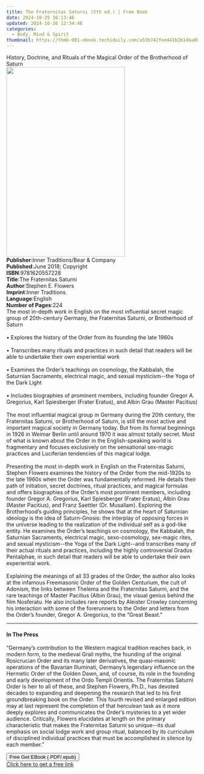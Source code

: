 ```yaml
---
title: The Fraternitas Saturni (5th ed.) | Free Book
date: 2024-10-25 16:13:46
updated: 2024-10-26 12:34:48
categories:
  - Body, Mind & Spirit
thumbnail: https://thmb-001-ebook.techidaily.com/a53b742fee441b2b14ba8b8a640b64e97430736ec755fd4db092fe74eecf6590.jpg
---
```

<main id="book-container">
  <div class="flex flex-col">
    <div class="book-brief flex-1 py-6 px-4 sm:p-6 md:py-10 md:px-8">
      <!-- brief-->
      <div class="book-brief-main">
        History, Doctrine, and Rituals of the Magical Order of the Brotherhood
        of Saturn
      </div>
    </div>
    <div
      class="book-meta-info flex-1 grid gap-4 col-start-1 col-end-3 row-start-1 sm:mb-6 sm:grid-cols-4 lg:gap-6 lg:col-start-2 lg:row-end-6 lg:row-span-6 lg:mb-0"
    >
      <div
        class="book-meta-info-left place-content-center mt-4 p-4 text-sm leading-6 col-start-2 col-span-2 dark:text-slate-400"
      >
        <img
          class="w-full h-500 object-cover rounded-lg sm:h-255 sm:col-span-2 lg:col-span-full"
          src="https://img-001-ebook.techidaily.com/bebf7bb1c6b358971c0b57c6293234aaec02f4796fe6bdc8ba9c4473671494dc.jpg"
          alt=""
          width="312"
          height="500"
        />
      </div>
      <div
        class="book-meta-info-right mt-2 col-start-1 row-start-2 col-span-3 self-center"
      >
        <!-- meta data  -->
        <div class="flex flex-col px-4 md:px-8">
          <div class="flex-1">
            <strong>Publisher</strong>:<span class="px-2"
              >Inner Traditions/Bear &amp; Company</span
            >
          </div>
          <div class="flex-1">
            <strong>Published</strong>:<span class="px-2"
              >June 2018; Copyright</span
            >
          </div>
          <div class="flex-1">
            <strong>ISBN</strong>:<span class="px-2">9781620557228</span>
          </div>
          <div class="flex-1">
            <strong>Title</strong>:<span class="px-2"
              >The Fraternitas Saturni</span
            >
          </div>
          <div class="flex-1">
            <strong>Author</strong>:<span class="px-2">Stephen E. Flowers</span>
          </div>
          <div class="flex-1">
            <strong>Imprint</strong>:<span class="px-2">Inner Traditions</span>
          </div>
          <div class="flex-1">
            <strong>Language</strong>:<span class="px-2">English</span>
          </div>
          <div class="flex-1">
            <strong>Number of Pages</strong>:<span class="px-2">224</span>
          </div>
        </div>
      </div>
    </div>
    <div class="book-description flex-1 py-6 px-4 sm:p-6 md:py-10 md:px-8">
      <div class="book-description-main">
        <div accordion-content="" id="description">
          The most in-depth work in English on the most influential secret magic
          group of 20th-century Germany, the Fraternitas Saturni, or Brotherhood
          of Saturn <br /><br />• Explores the history of the Order from its
          founding the late 1960s <br /><br />• Transcribes many rituals and
          practices in such detail that readers will be able to undertake their
          own experiential work <br /><br />• Examines the Order’s teachings on
          cosmology, the Kabbalah, the Saturnian Sacraments, electrical magic,
          and sexual mysticism--the Yoga of the Dark Light <br /><br />•
          Includes biographies of prominent members, including founder Gregor A.
          Gregorius, Karl Spiesberger (Frater Eratus), and Albin Grau (Master
          Pacitius) <br /><br />The most influential magical group in Germany
          during the 20th century, the Fraternitas Saturni, or Brotherhood of
          Saturn, is still the most active and important magical society in
          Germany today. But from its formal beginnings in 1926 in Weimar Berlin
          until around 1970 it was almost totally secret. Most of what is known
          about the Order in the English-speaking world is fragmentary and
          focuses exclusively on the sensational sex-magic practices and
          Luciferian tendencies of this magical lodge.<br /><br />Presenting the
          most in-depth work in English on the Fraternitas Saturni, Stephen
          Flowers examines the history of the Order from the mid-1920s to the
          late 1960s when the Order was fundamentally reformed. He details their
          path of initiation, secret doctrines, ritual practices, and magical
          formulas and offers biographies of the Order’s most prominent members,
          including founder Gregor A. Gregorius, Karl Spiesberger (Frater
          Eratus), Albin Grau (Master Pacitius), and Franz Saettler (Dr.
          Musallam). Exploring the Brotherhood’s guiding principles, he shows
          that at the heart of Saturnian ideology is the idea of Saturn-Gnosis:
          the interplay of opposing forces in the universe leading to the
          realization of the individual self as a god-like entity. He examines
          the Order’s teachings on cosmology, the Kabbalah, the Saturnian
          Sacraments, electrical magic, sexo-cosmology, sex-magic rites, and
          sexual mysticism--the Yoga of the Dark Light--and transcribes many of
          their actual rituals and practices, including the highly controversial
          Gradus Pentalphae, in such detail that readers will be able to
          undertake their own experiential work. <br /><br />Explaining the
          meanings of all 33 grades of the Order, the author also looks at the
          infamous Freemasonic Order of the Golden Centurium, the cult of
          Adonism, the links between Thelema and the Fraternitas Saturni, and
          the rare teachings of Master Pacitius (Albin Grau), the visual genius
          behind the film Nosferatu. He also includes rare reports by Aleister
          Crowley concerning his interaction with some of the forerunners to the
          Order and letters from the Order’s founder, Gregor A. Gregorius, to
          the “Great Beast.”
        </div>
        <div class="accordion-fader"></div>
      </div>
    </div>
    <div class="book-excerpts flex-1 py-6 px-4 sm:p-6 md:py-10 md:px-8">
      <!-- excerpts-->
      <div class="book-excerpts-main">
        <hr />
        <h4 class="placeholder placeholder-heading">
          <span>In The Press</span>
        </h4>
        <p>
          “Germany’s contribution to the Western magical tradition reaches back,
          in modern form, to the medieval Grail myths, the founding of the
          original Rosicrucian Order and its many later derivatives, the
          quasi-masonic operations of the Bavarian Illuminati, Germany’s
          legendary influence on the Hermetic Order of the Golden Dawn, and, of
          course, its role in the founding and early development of the Ordo
          Templi Orientis. The Fraternitas Saturni Order is heir to all of
          these, and Stephen Flowers, Ph.D., has devoted decades to expanding
          and deepening the research that led to his first groundbreaking book
          on the Order. This fourth revised and enlarged edition may at last
          represent the completion of that herculean task as it more deeply
          explores and communicates the Order’s mysteries to a yet wider
          audience. Critically, Flowers elucidates at length on the primary
          characteristic that makes the Fraternitas Saturni so unique--its dual
          emphasis on social lodge work and group ritual, balanced by its
          curriculum of disciplined individual practices that must be
          accomplished in silence by each member.”
        </p>
      </div>
    </div>
    <div
      class="book-about-author flex-1 py-6 px-4 sm:p-6 md:py-10 md:px-8"
    ></div>
    <div class="book-free-get flex-1 py-6 px-4 sm:p-6 md:py-10 md:px-8">
      <button
        id="btn-free-get"
        class="bg-blue-500 hover:bg-blue-700 text-white font-bold py-2 px-4 rounded"
      >
        Free Get EBook (.PDF/.epub)
      </button>
      <div id="countdown-display" class="px-2 text-lg mt-2"></div>
      <a
        id="free-link"
        class="hidden bg-blue-500 hover:bg-blue-700 text-white font-bold py-2 px-4 rounded"
        href="https://www.ebooks.com/en-us/book/95917953/the-fraternitas-saturni/stephen-e-flowers/"
        target="_blank"
        >Click here to get a free link</a
      >
    </div>
    <script>
      let countdownTime = 0;
      let countdownInterval = null;
      document
        .getElementById('btn-free-get')
        .addEventListener('click', startCountdown);
      function startCountdown() {
        countdownTime = new Date().getTime() + 60000 * 3;
        countdownInterval = setInterval(updateCountdown, 1000);
        document.getElementById('btn-free-get').disabled = true;
        document
          .getElementById('btn-free-get')
          .classList.add('bg-gray-500', 'cursor-not-allowed');
      }
      function updateCountdown() {
        let currentTime = new Date().getTime();
        let timeLeft = countdownTime - currentTime;
        let secondsLeft = Math.floor(timeLeft / 1000);
        document.getElementById('countdown-display').innerHTML =
          `Remaining time: ${secondsLeft} seconds.`;
        if (secondsLeft <= 0) {
          clearInterval(countdownInterval);
          document.getElementById('btn-free-get').classList.add('hidden');
          document.getElementById('free-link').classList.remove('hidden');
          document.getElementById('countdown-display').innerHTML = '';
        }
      }
    </script>
  </div>
</main>
